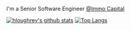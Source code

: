 I'm a Senior Software Engineer [@Immo Capital](https://github.com/immocapital)

[![hloughrey's github stats](https://github-readme-stats-tau-one.vercel.app/api?username=hloughrey&show_icons=true&theme=radical&hide=stars)](https://github.com/hloughrey/github-readme-stats)
[![Top Langs](https://github-readme-stats-tau-one.vercel.app/api/top-langs/?username=hloughrey&layout=compact&theme=radical)](https://github.com/hloughrey/github-readme-stats)
